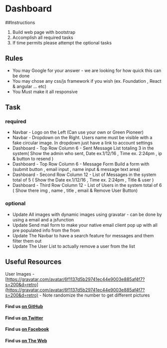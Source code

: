 # Dashboard

##Instructions

1. Build web page with bootstrap
2. Accomplish all  required tasks
3. If time permits please attempt the optional tasks

## Rules
* You may Google for your answer - we are looking for how quick this can be done
* You may chose any css/js framework if you wish (ex. Foundation , React & angular ... etc)
* You Must make it all responsive

## Task
	
### required

* Navbar - Logo on the Left (Can use your own or Green Pioneer)
* Navbar - Dropdown on the Right. Users name must be visible with a fake circular image. In dropdown just have a link to account settings
* Dashboard - Top Row Column 6 - Sent Message List totaling 3 in the system( Show the admin who sent,  Date ex.1/12/16 , Time ex. 2:24pm , ip & button to resend )
* Dashboard - Top Row Column 6 - Message Form Build a form with (submit button , email input , name input & message text area)
* Dashboard - Second Row Column 12 - List of Messages in the system total of 5 ( Show the Date ex.1/12/16 , Time ex. 2:24pm , Title & user )
* Dashboard - Third Row Column 12 - List of Users in the system total of 6 ( Show there img , name , title , email & Remove User Button)

### optional

* Update All images with dynamic images using gravatar - can be done by using a email and a jsfunction 
* Update Send mail form to make your native email client pop up with all pre populated info from the from
* Update The Navbar to have a search feature for messages and them filter them out
* Update The User List to actually remove a user from the list


## Useful Resources

User Images - [https://gravatar.com/avatar/6f1137d5b29741ec44e9003e885af4f7?s=200&d=retro](https://gravatar.com/avatar/6f1137d5b29741ec44e9003e885af4f7?s=200&d=retro)  - Note randomize the number to get different pictures

#### Find us [on GitHub](https://github.com/GreenPioneer)
#### Find us [on Twitter](https://twitter.com/greenpioneerdev)
#### Find us [on Facebook](https://www.facebook.com/Green-Pioneer-Solutions-1023752974341910)
#### Find us [on The Web](http://greenpioneersolutions.com/)